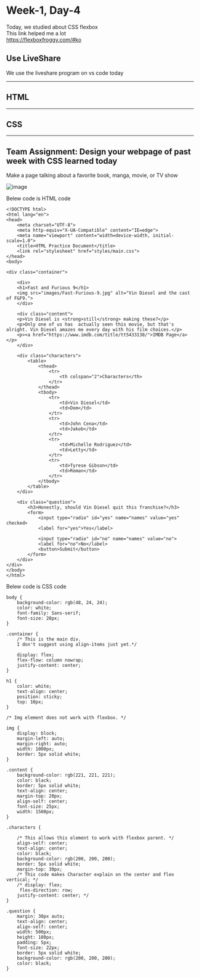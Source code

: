Week-1, Day-4
===
   
Today, we studied about CSS flexbox   
This link helped me a lot   
https://flexboxfroggy.com/#ko   
   

Use LiveShare
---
   
We use the liveshare program on vs code today   
   
   
* * *
   
   
   
HTML
---



   
   
  * * *
   
   
CSS
---





  

 

 * * *    
Team Assignment: Design your webpage of past week with CSS learned today 
---
Make a page talking about a favorite book, manga, movie, or TV show  

![image](https://user-images.githubusercontent.com/57173871/124698815-949bfe80-df24-11eb-9ad8-b9e272b5c0a0.png)


Belew code is HTML code
```
<!DOCTYPE html>
<html lang="en">
<head>
    <meta charset="UTF-8">
    <meta http-equiv="X-UA-Compatible" content="IE=edge">
    <meta name="viewport" content="width=device-width, initial-scale=1.0">
    <title>HTML Practice Document</title>
    <link rel="stylesheet" href="styles/main.css">
</head>
<body>

<div class="container">

    <div>
    <h1>Fast and Furious 9</h1>
    <img src="images/Fast-Furious-9.jpg" alt="Vin Diesel and the cast of F&F9.">
    </div>

    <div class="content">
    <p>Vin Diesel is <strong>still</strong> making these?</p>
    <p>Only one of us has  actually seen this movie, but that's alright. Vin Diesel amazes me every day with his film choices.</p>
    <p><a href="https://www.imdb.com/title/tt5433138/">IMDB Page</a></p>
    </div>

    <div class="characters">
        <table>
            <thead>
                <tr>
                    <th colspan="2">Characters</th>
                </tr>
            </thead>
            <tbody>
                <tr>
                    <td>Vin Diesel</td>
                    <td>Dom</td>
                </tr>
                <tr>
                    <td>John Cena</td>
                    <td>Jakob</td>
                </tr>
                <tr>
                    <td>Michelle Rodriguez</td>
                    <td>Letty</td>
                </tr>
                <tr>
                    <td>Tyrese Gibson</td>
                    <td>Roman</td>
                </tr>
            </tbody>
        </table>
    </div>

    <div class="question">
        <h3>Honestly, should Vin Diesel quit this franchise?</h3>
        <form>
            <input type="radio" id="yes" name="names" value="yes" checked>
            <label for="yes">Yes</label>
            
            <input type="radio" id="no" name="names" value="no">
            <label for="no">No</label>
            <button>Submit</button>
        </form>
    </div>
</div>
</body>
</html>
```

Belew code is CSS code   
```
body {
    background-color: rgb(48, 24, 24);
    color: white;
    font-family: Sans-serif;
    font-size: 20px;
}

.container {
    /* This is the main div. 
    I don't suggest using align-items just yet.*/

    display: flex;
    flex-flow: column nowrap;
    justify-content: center;
}

h1 {
    color: white;
    text-align: center;
    position: sticky;
    top: 10px;
}

/* Img element does not work with flexbox. */

img {
    display: block;
    margin-left: auto;
    margin-right: auto;
    width: 1000px;
    border: 5px solid white;
}

.content {
    background-color: rgb(221, 221, 221);
    color: black;
    border: 5px solid white;
    text-align: center;
    margin-top: 20px;
    align-self: center;
    font-size: 25px;
    width: 1500px;
}

.characters {

    /* This allows this element to work with flexbox parent. */
    align-self: center;
    text-align: center;
    color: black;
    background-color: rgb(200, 200, 200);
    border: 5px solid white;
    margin-top: 30px;
    /* This code makes Character explain on the center and flex vertical; */
    /* display: flex;
     flex-direction: row; 
    justify-content: center; */
}

.question {
    margin: 30px auto;
    text-align: center;
    align-self: center;
    width: 500px;
    height: 180px;
    padding: 5px;
    font-size: 22px;
    border: 5px solid white;
    background-color: rgb(200, 200, 200);
    color: black;
}
```

